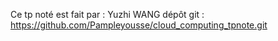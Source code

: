 Ce tp noté est fait par : Yuzhi WANG
dépôt git : https://github.com/Pampleyousse/cloud_computing_tpnote.git